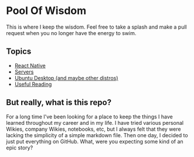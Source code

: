 # Pool Of Wisdom

This is where I keep the wisdom. Feel free to take a splash and make a pull request 
when you no longer have the energy to swim.

## Topics

* [React Native](react-native/index.md)
* [Servers](servers/index.md)
* [Ubuntu Desktop (and maybe other distros)](linux/index.md)
* [Useful Reading](reads.md)

## But really, what is this repo?

For a long time I've been looking for a place to keep the things I have learned 
throughout my career and in my life. I have tried various personal Wikies, 
company Wikies, notebooks, etc, but I always felt that they were lacking the 
simplicity of a simple markdown file. Then one day, I decided to just put everything 
on GitHub. What, were you expecting some kind of an epic story?

